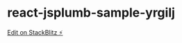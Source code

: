 # react-jsplumb-sample-yrgilj

[Edit on StackBlitz ⚡️](https://stackblitz.com/edit/react-jsplumb-sample-yrgilj)